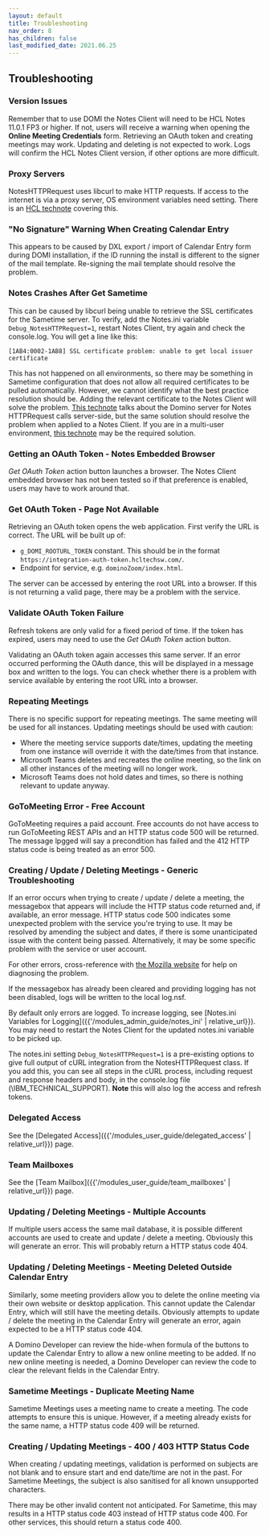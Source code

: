 ```yaml
---
layout: default
title: Troubleshooting
nav_order: 8
has_children: false
last_modified_date: 2021.06.25
---
```


## Troubleshooting

### Version Issues

Remember that to use DOMI the Notes Client will need to be HCL Notes 11.0.1 FP3 or higher. If not, users will receive a warning when opening the **Online Meeting Credentials** form. Retrieving an OAuth token and creating meetings may work. Updating and deleting is not expected to work. Logs will confirm the HCL Notes Client version, if other options are more difficult.

### Proxy Servers

NotesHTTPRequest uses libcurl to make HTTP requests. If access to the internet is via a proxy server, OS environment variables need setting. There is an [HCL technote](https://support.hcltechsw.com/csm?id=kb_article&sys_id=0157fae51b418c1483cb86e9cd4bcb96) covering this.

### "No Signature" Warning When Creating Calendar Entry

This appears to be caused by DXL export / import of Calendar Entry form during DOMI installation, if the ID running the install is different to the signer of the mail template. Re-signing the mail template should resolve the problem.

### Notes Crashes After Get Sametime

This can be caused by libcurl being unable to retrieve the SSL certificates for the Sametime server. To verify, add the Notes.ini variable `Debug_NotesHTTPRequest=1`, restart Notes Client, try again and check the console.log. You will get a line like this:
```
[1AB4:0002-1AB8] SSL certificate problem: unable to get local issuer certificate
```

This has not happened on all environments, so there may be something in Sametime configuration that does not allow all required certificates to be pulled automatically. However, we cannot identify what the best practice resolution should be. Adding the relevant certificate to the Notes Client will solve the problem. [This technote](https://support.hcltechsw.com/csm?id=kb_article&sysparm_article=KB0069539&sys_kb_id=c15650e01b333f8883cb86e9cd4bcb9e) talks about the Domino server for Notes HTTPRequest calls server-side, but the same solution should resolve the problem when applied to a Notes Client. If you are in a multi-user environment, [this technote](https://support.hcltechsw.com/csm?id=kb_article&sysparm_article=KB0084642&sys_kb_id=063361c6db38701055f38d6d139619ef) may be the required solution.

### Getting an OAuth Token - Notes Embedded Browser

*Get OAuth Token* action button launches a browser. The Notes Client embedded browser has not been tested so if that preference is enabled, users may have to work around that.

### Get OAuth Token - Page Not Available

Retrieving an OAuth token opens the web application. First verify the URL is correct. The URL will be built up of:  
- `g_DOMI_ROOTURL_TOKEN` constant. This should be in the format `https://integration-auth-token.hcltechsw.com/`.
- Endpoint for service, e.g. `dominoZoom/index.html`.

The server can be accessed by entering the root URL into a browser. If this is not returning a valid page, there may be a problem with the service.

###  Validate OAuth Token Failure

Refresh tokens are only valid for a fixed period of time. If the token has expired, users may need to use the *Get OAuth Token* action button.

Validating an OAuth token again accesses this same server. If an error occurred performing the OAuth dance, this will be displayed in a message box and written to the logs. You can check whether there is a problem with service available by entering the root URL into a browser.

### Repeating Meetings

There is no specific support for repeating meetings. The same meeting will be used for all instances. Updating meetings should be used with caution:  
- Where the meeting service supports date/times, updating the meeting from one instance will override it with the date/times from that instance.  
- Microsoft Teams deletes and recreates the online meeting, so the link on all other instances of the meeting will no longer work.
- Microsoft Teams does not hold dates and times, so there is nothing relevant to update anyway.

### GoToMeeting Error - Free Account

GoToMeeting requires a paid account. Free accounts do not have access to run GoToMeeting REST APIs and an HTTP status code 500 will be returned. The message lpgged will say a precondition has failed and the 412 HTTP status code is being treated as an error 500.

### Creating / Update / Deleting Meetings - Generic Troubleshooting

If an error occurs when trying to create / update / delete a meeting, the messagebox that appears will include the HTTP status code returned and, if available, an error message. HTTP status code 500 indicates some unexpected problem with the service you're trying to use. It may be resolved by amending the subject and dates, if there is some unanticipated issue with the content being passed. Alternatively, it may be some specific problem with the service or user account.

For other errors, cross-reference with [the Mozilla website](https://developer.mozilla.org/en-US/docs/Web/HTTP/Status) for help on diagnosing the problem.

If the messagebox has already been cleared and providing logging has not been disabled, logs will be written to the local log.nsf.

By default only errors are logged. To increase logging, see [Notes.ini Variables for Logging]({{'/modules_admin_guide/notes_ini' | relative_url}}). You may need to restart the Notes Client for the updated notes.ini variable to be picked up.

The notes.ini setting `Debug_NotesHTTPRequest=1` is a pre-existing options to give full output of cURL integration from the NotesHTTPRequest class. If you add this, you can see all steps in the cURL process, including request and response headers and body, in the console.log file (<NotesData>\IBM_TECHNICAL_SUPPORT). **Note** this will also log the access and refresh tokens.

### Delegated Access

See the [Delegated Access]({{'/modules_user_guide/delegated_access' | relative_url}}) page.

### Team Mailboxes

See the [Team Mailbox]({{'/modules_user_guide/team_mailboxes' | relative_url}}) page.

### Updating / Deleting Meetings - Multiple Accounts

If multiple users access the same mail database, it is possible different accounts are used to create and update / delete a meeting. Obviously this will generate an error. This will probably return a HTTP status code 404.

### Updating / Deleting Meetings - Meeting Deleted Outside Calendar Entry

Similarly, some meeting providers allow you to delete the online meeting via their own website or desktop application. This cannot update the Calendar Entry, which will still have the meeting details. Obviously attempts to update / delete the meeting in the Calendar Entry will generate an error, again expected to be a HTTP status code 404.

A Domino Developer can review the hide-when formula of the buttons to update the Calendar Entry to allow a new online meeting to be added. If no new online meeting is needed, a Domino Developer can review the code to clear the relevant fields in the Calendar Entry.

### Sametime Meetings - Duplicate Meeting Name

Sametime Meetings uses a meeting name to create a meeting. The code attempts to ensure this is unique. However, if a meeting already exists for the same name, a HTTP status code 409 will be returned.

### Creating / Updating Meetings - 400 / 403 HTTP Status Code

When creating / updating meetings, validation is performed on subjects are not blank and to ensure start and end date/time are not in the past. For Sametime Meetings, the subject is also sanitised for all known unsupported characters.

There may be other invalid content not anticipated. For Sametime, this may results in a HTTP status code 403 instead of HTTP status code 400. For other services, this should return a status code 400.